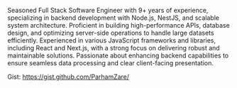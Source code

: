 Seasoned Full Stack Software Engineer with 9+ years of experience, specializing in backend development with Node.js, NestJS, and scalable system architecture. Proficient in building high-performance APIs, database design, and optimizing server-side operations to handle large datasets efficiently. Experienced in various JavaScript frameworks and libraries, including React and Next.js, with a strong focus on delivering robust and maintainable solutions. Passionate about enhancing backend capabilities to ensure seamless data processing and clear client-facing presentation.

Gist: 
https://gist.github.com/ParhamZare/
